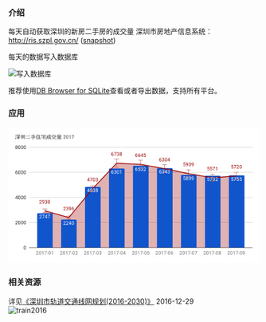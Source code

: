 ### 介绍
每天自动获取深圳的新房二手房的成交量
深圳市房地产信息系统：http://ris.szpl.gov.cn/ ([snapshot])

每天的数据写入数据库

![写入数据库](resource/pic1.PNG "Hello")

推荐使用[DB Browser for SQLite](http://sqlitebrowser.org/)查看或者导出数据，支持所有平台。


### 应用

![2017](resource/2017.png "2017")


### 相关资源
详见[《深圳市轨道交通线网规划(2016-2030)》](http://www.szpl.gov.cn/xxgk/tzgg/csghgg/201612/t20161228_349192.htm) 2016-12-29	
![train2016](http://www.szpl.gov.cn/xxgk/tzgg/csghgg/201612/P020161228648032488129.jpg "点击看大图")


[snapshot]: http://www.30daydo.com/uploads/article/20161012/a174e3e3ea03c9c2f275c2c05ea83dd3.PNG
